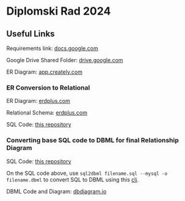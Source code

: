 # Diplomski Rad 2024

## Useful Links

Requirements link: [docs.google.com](https://docs.google.com/document/d/1iZJSNywcRLQe83i63mxI_OvRbFsxfs1wCNmc84c0-xQ/edit?usp=sharing)

Google Drive Shared Folder: [drive.google.com](https://drive.google.com/drive/u/0/folders/1qtfUGRHbPimFn8QR35-C8RGJuOe1TyVv)

ER Diagram: [app.creately.com](https://app.creately.com/d/gpf2DoDJV4p)

### ER Conversion to Relational

ER Diagram: [erdplus.com](https://erdplus.com/edit-diagram/67bfccc8-3719-4a07-a489-56410ca721d9)

Relational Schema: [erdplus.com](https://erdplus.com/edit-diagram/3461f320-366a-4639-80ef-c08df6dc5431)

SQL Code: [this repository](https://github.com/JovanDozic/diplomski-rad-2024/main/diagrams/relational_diagrams/er_to_relational_sql_export.sql)

### Converting base SQL code to DBML for final Relationship Diagram

SQL Code: [this repository](https://github.com/JovanDozic/diplomski-rad-2024/main/diagrams/relational_diagrams/er_to_relational_sql_export.sql)

On the SQL code above, use `sql2dbml filename.sql --mysql -o filename.dbml` to convert SQL to DBML using this [cli](https://dbml.dbdiagram.io/cli/).

DBML Code and Diagram: [dbdiagram.io](https://dbdiagram.io/d/diplomski_rad_relational_diagram-670eaa7d97a66db9a315634c)
